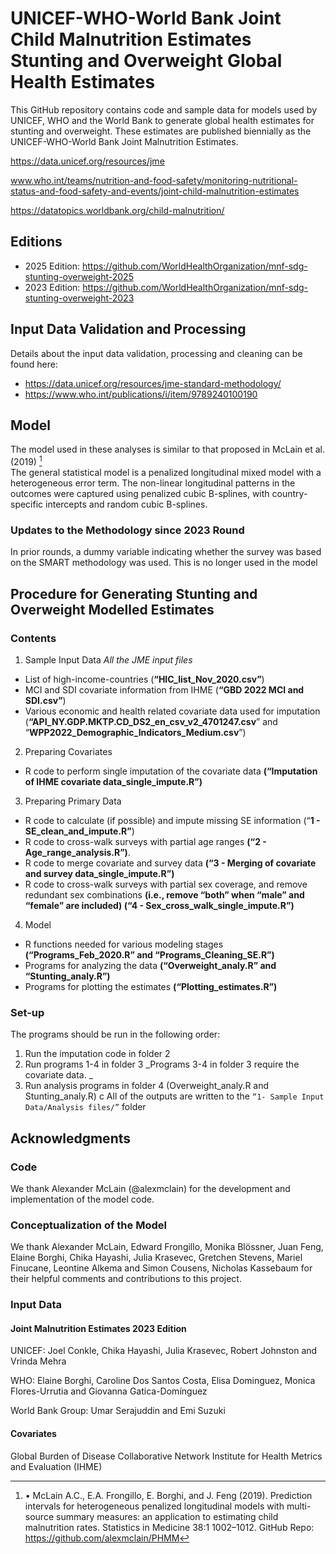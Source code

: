 # UNICEF-WHO-World Bank Joint Child Malnutrition Estimates Stunting and Overweight Global Health Estimates
This GitHub repository contains code and sample data for models used by UNICEF, WHO and the World Bank to generate global health estimates for stunting and overweight. 
These estimates are published biennially as the UNICEF-WHO-World Bank Joint Malnutrition Estimates. 

https://data.unicef.org/resources/jme

www.who.int/teams/nutrition-and-food-safety/monitoring-nutritional-status-and-food-safety-and-events/joint-child-malnutrition-estimates

https://datatopics.worldbank.org/child-malnutrition/

## Editions
- 2025 Edition: https://github.com/WorldHealthOrganization/mnf-sdg-stunting-overweight-2025
- 2023 Edition: https://github.com/WorldHealthOrganization/mnf-sdg-stunting-overweight-2023

## Input Data Validation and Processing
Details about the input data validation, processing and cleaning can be found here: 
- https://data.unicef.org/resources/jme-standard-methodology/
- https://www.who.int/publications/i/item/9789240100190

## Model
The model used in these analyses is similar to that proposed in McLain et al. (2019) [^1]   
The general statistical model is a penalized longitudinal mixed model with a heterogeneous error term. 
The non-linear longitudinal patterns in the outcomes were captured using penalized cubic B-splines, with country-specific intercepts and random cubic B-splines. 

### Updates to the Methodology since 2023 Round
In prior rounds, a dummy variable indicating whether the survey was based on the SMART methodology was used. This is no longer used in the model

## Procedure for Generating Stunting and Overweight Modelled Estimates

### Contents
1. Sample Input Data *All the JME input files*
  - List of high-income-countries (**“HIC_list_Nov_2020.csv”**)
  - MCI and SDI covariate information from IHME (**“GBD 2022 MCI and SDI.csv”**)
  - Various economic and health related covariate data used for imputation
  (**“API_NY.GDP.MKTP.CD_DS2_en_csv_v2_4701247.csv**” and “**WPP2022_Demographic_Indicators_Medium.csv**”)


2. Preparing Covariates
  -  R code to perform single imputation of the covariate data
 **(“Imputation of IHME covariate data_single_impute.R”)**


3.  Preparing Primary Data
  - R code to calculate (if possible) and impute missing SE information (“**1 - SE_clean_and_impute.R”**)
  - R code to cross-walk surveys with partial age ranges **(“2 - Age_range_analysis.R”)**.
  - R code to merge covariate and survey data **(“3 - Merging of covariate and survey data_single_impute.R”)**
  - R code to cross-walk surveys with partial sex coverage, and remove redundant sex combinations **(i.e., remove “both” when “male” and “female” are included) (“4 - Sex_cross_walk_single_impute.R”)**


4. Model
  - R functions needed for various modeling stages **(“Programs_Feb_2020.R” and “Programs_Cleaning_SE.R”)**
  - Programs for analyzing the data **(“Overweight_analy.R” and “Stunting_analy.R”)**
  - Programs for plotting the estimates **(“Plotting_estimates.R”)**


### Set-up
The programs should be run in the following order:
1. Run the imputation code in folder 2
2. Run programs 1-4 in folder 3
   _Programs 3-4 in folder 3 require the covariate data. _
3. Run analysis programs in folder 4 (Overweight_analy.R and Stunting_analy.R) c
All of the outputs are written to the ```“1- Sample Input Data/Analysis files/”``` folder

## Acknowledgments

### Code
We thank Alexander McLain (@alexmclain) for the development and implementation of the model code.

### Conceptualization of the Model
We thank Alexander McLain, Edward Frongillo, Monika Blössner, Juan Feng, Elaine Borghi, Chika Hayashi, Julia Krasevec, Gretchen Stevens, Mariel Finucane, Leontine Alkema and Simon Cousens, Nicholas Kassebaum for their helpful comments and contributions to this project. 

### Input Data
#### Joint Malnutrition Estimates 2023 Edition
UNICEF: Joel Conkle, Chika Hayashi, Julia Krasevec, Robert Johnston and Vrinda Mehra

WHO: Elaine Borghi, Caroline Dos Santos Costa, Elisa Dominguez, Monica Flores-Urrutia and Giovanna Gatica-Domínguez

World Bank Group: Umar Serajuddin and Emi Suzuki

#### Covariates
Global Burden of Disease Collaborative Network Institute for Health Metrics and Evaluation (IHME)


[^1]: •	McLain A.C., E.A. Frongillo, E. Borghi, and J. Feng (2019). Prediction intervals for heterogeneous penalized longitudinal models with multi-source summary measures: an application to estimating child malnutrition rates. Statistics in Medicine 38:1 1002–1012. GitHub Repo: https://github.com/alexmclain/PHMM
